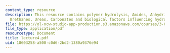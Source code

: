 ```yaml
---
content_type: resource
description: This resource contains polymer hydrolysis, Amides, Anhydrides, Ethers,
  Urethanes, Ureas, Carbonates and biological factors influencing hydrolysis.
file: https://ol-ocw-studio-app-production.s3.amazonaws.com/courses/3-051j-materials-for-biomedical-applications-spring-2006/18603258a500c0d62bd21380a9376e94_lecture4.pdf
file_type: application/pdf
resourcetype: Document
title: lecture4.pdf
uid: 18603258-a500-c0d6-2bd2-1380a9376e94
---
```

